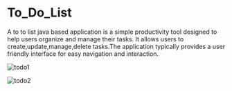 # To_Do_List
A to to list java based application is a simple productivity tool designed to help users organize and manage their tasks.
It allows users to create,update,manage,delete tasks.The application typically provides a user friendly interface for easy navigation and interaction.


![todo1](https://github.com/anjali-28-main/To_Do_List/assets/157128517/f310b71e-b844-4138-b932-f60837812976)

![todo2](https://github.com/anjali-28-main/To_Do_List/assets/157128517/920e0ba5-1b4a-45bc-ad1d-a7b3226ef15d)
